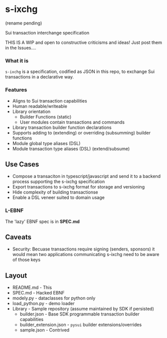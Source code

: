 # s-ixchg

(rename pending)

Sui transaction interchange specification

THIS IS A WIP and open to constructive criticisms and ideas! Just post them in the Issues....

### What it is

`s-ixchg` is a specification, codified as JSON in this repo, to exchange Sui transactions
in a declarative way.

### Features

- Aligns to Sui transaction capabilities
- Human readable/writeable
- Library orientation
  - Builder Functions (static)
  - User modules contain transactions and commands
- Library transaction builder function declarations
- Supports adding to (extending) or overriding (subsumming) builder functions
- Module global type aliases (DSL)
- Module transaction type aliases (DSL) (extend/subsume)

## Use Cases

- Compose a transaciton in typescript/javascript and send it to a backend process supporting the s-ixchg specification
- Export transactions to s-ixchg format for storage and versioning
- Hide complexity of building transactionse
- Enable a DSL veneer suited to domain usage

### L-EBNF

The 'lazy' EBNF spec is in **SPEC.md**

## Caveats

- Security: Becuase transactions require signing (senders, sponsors) it would mean two applications communicating
  s-ixchg need to be aware of those keys

## Layout

- README.md - This
- SPEC.md - Hacked EBNF
- modely.py - dataclasses for python only
- load_python.py - demo loader
- Library - Sample repository (assume maintained by SDK if persisted)
  - builder.json - Base SDK programmable transaction builder capabilities
  - builder_extension.json - `pysui` builder extensions/overrides
  - sample.json - Contrived
